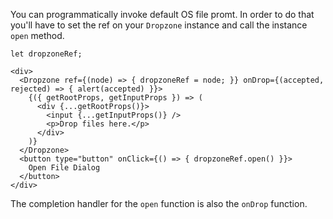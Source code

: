 You can programmatically invoke default OS file promt. In order to do that you'll have to set the ref on your `Dropzone` instance and call the instance `open` method.

```
let dropzoneRef;

<div>
  <Dropzone ref={(node) => { dropzoneRef = node; }} onDrop={(accepted, rejected) => { alert(accepted) }}>
    {({ getRootProps, getInputProps }) => (
      <div {...getRootProps()}>
        <input {...getInputProps()} />
        <p>Drop files here.</p>
      </div>
    )}
  </Dropzone>
  <button type="button" onClick={() => { dropzoneRef.open() }}>
    Open File Dialog
  </button>
</div>
```

The completion handler for the `open` function is also the `onDrop` function.
